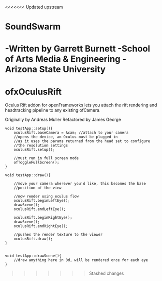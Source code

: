 <<<<<<< Updated upstream
# SoundSwarm

-Written by Garrett Burnett
-School of Arts Media & Engineering - Arizona State University
=======
ofxOculusRift
================

Oculus Rift addon for openFrameworks lets you attach the rift rendering and headtracking pipeline to any existing ofCamera.

Originally by Andreas Muller
Refactored by James George

	void testApp::setup(){
		oculusRift.baseCamera = &cam; //attach to your camera
		//opens the device, an Oculus must be plugged in 
		//as it uses the params returned from the head set to configure 
		//the resolution settings
		oculusRift.setup();
		    
		//must run in full screen mode
		ofToggleFullScreen();
	}
	  
	void testApp::draw(){
	  
		//move your camera wherever you'd like, this becomes the base
		//position of the view
		   
		//now render using oculus flow
		oculusRift.beginLeftEye();
		drawScene();
		oculusRift.endLeftEye();
		
		oculusRift.beginRightEye();
		drawScene();
		oculusRift.endRightEye();
		
		//pushes the render texture to the viewer
		oculusRift.draw();
	}


	void testApp::drawScene(){
		//draw anything here in 3d, will be rendered once for each eye
	}
>>>>>>> Stashed changes
